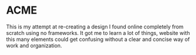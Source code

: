 # ACME
This is my attempt at re-creating a design I found online completely from scratch using no frameworks. It got me to learn a lot of things, website with this many elements could get confusing without a clear and concise way of work and organization.

